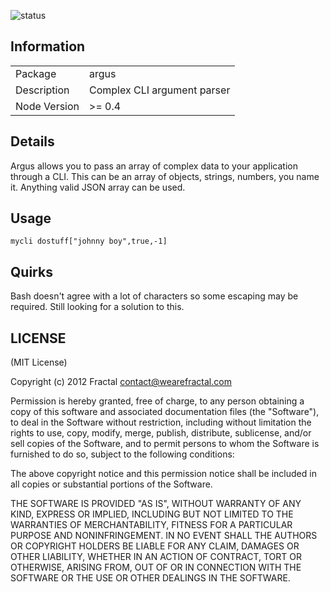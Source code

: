 ![status](https://secure.travis-ci.org/wearefractal/argus.png?branch=master)

## Information

<table>
<tr> 
<td>Package</td><td>argus</td>
</tr>
<tr>
<td>Description</td>
<td>Complex CLI argument parser</td>
</tr>
<tr>
<td>Node Version</td>
<td>>= 0.4</td>
</tr>
</table>

## Details

Argus allows you to pass an array of complex data to your application through a CLI. This can be an array of objects, strings, numbers, you name it. Anything valid JSON array can be used.

## Usage

```coffee-script
mycli dostuff["johnny boy",true,-1]
```

## Quirks

Bash doesn't agree with a lot of characters so some escaping may be required. Still looking for a solution to this.

## LICENSE

(MIT License)

Copyright (c) 2012 Fractal <contact@wearefractal.com>

Permission is hereby granted, free of charge, to any person obtaining
a copy of this software and associated documentation files (the
"Software"), to deal in the Software without restriction, including
without limitation the rights to use, copy, modify, merge, publish,
distribute, sublicense, and/or sell copies of the Software, and to
permit persons to whom the Software is furnished to do so, subject to
the following conditions:

The above copyright notice and this permission notice shall be
included in all copies or substantial portions of the Software.

THE SOFTWARE IS PROVIDED "AS IS", WITHOUT WARRANTY OF ANY KIND,
EXPRESS OR IMPLIED, INCLUDING BUT NOT LIMITED TO THE WARRANTIES OF
MERCHANTABILITY, FITNESS FOR A PARTICULAR PURPOSE AND
NONINFRINGEMENT. IN NO EVENT SHALL THE AUTHORS OR COPYRIGHT HOLDERS BE
LIABLE FOR ANY CLAIM, DAMAGES OR OTHER LIABILITY, WHETHER IN AN ACTION
OF CONTRACT, TORT OR OTHERWISE, ARISING FROM, OUT OF OR IN CONNECTION
WITH THE SOFTWARE OR THE USE OR OTHER DEALINGS IN THE SOFTWARE.
